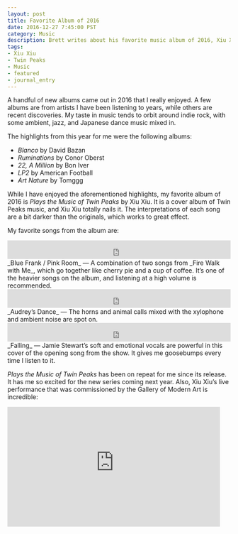 ```yaml
---
layout: post
title: Favorite Album of 2016
date: 2016-12-27 7:45:00 PST
category: Music
description: Brett writes about his favorite music album of 2016, Xiu Xiu’s Plays the Music of Twin Peaks, as well as other highlights from the year.
tags:
- Xiu Xiu
- Twin Peaks
- Music
- featured
- journal_entry
---
```


A handful of new albums came out in 2016 that I really enjoyed. A few albums are from artists I have been listening to years, while others are recent discoveries. My taste in music tends to orbit around indie rock, with some ambient, jazz, and Japanese dance music mixed in.

The highlights from this year for me were the following albums:

- _Blanco_ by David Bazan
- _Ruminations_ by Conor Oberst
- _22, A Million_ by Bon Iver
- _LP2_ by American Football
- _Art Nature_ by Tomggg

While I have enjoyed the aforementioned highlights, my favorite album of 2016 is _Plays the Music of Twin Peaks_ by Xiu Xiu. It is a cover album of Twin Peaks music, and Xiu Xiu totally nails it. The interpretations of each song are a bit darker than the originals, which works to great effect.

My favorite songs from the album are:

<iframe style="border: 0; width: 100%; height: 42px;" src="https://bandcamp.com/EmbeddedPlayer/album=1411474685/size=small/bgcol=ffffff/linkcol=0687f5/track=835617639/transparent=true/" seamless><a href="http://xiuxiu.bandcamp.com/album/plays-the-music-of-twin-peaks">Plays The Music of Twin Peaks by Xiu Xiu</a></iframe>
_Blue Frank / Pink Room_ — A combination of two songs from _Fire Walk with Me_, which go together like cherry pie and a cup of coffee. It’s one of the heavier songs on the album, and listening at a high volume is recommended.

<iframe style="border: 0; width: 100%; height: 42px;" src="https://bandcamp.com/EmbeddedPlayer/album=1411474685/size=small/bgcol=ffffff/linkcol=0687f5/track=3828372818/transparent=true/" seamless><a href="http://xiuxiu.bandcamp.com/album/plays-the-music-of-twin-peaks">Plays The Music of Twin Peaks by Xiu Xiu</a></iframe>
_Audrey’s Dance_ — The horns and animal calls mixed with the xylophone and ambient noise are spot on.

<iframe style="border: 0; width: 100%; height: 42px;" src="https://bandcamp.com/EmbeddedPlayer/album=1411474685/size=small/bgcol=ffffff/linkcol=0687f5/track=3697544192/transparent=true/" seamless><a href="http://xiuxiu.bandcamp.com/album/plays-the-music-of-twin-peaks">Plays The Music of Twin Peaks by Xiu Xiu</a></iframe>
_Falling_ — Jamie Stewart’s soft and emotional vocals are powerful in this cover of the opening song from the show. It gives me goosebumps every time I listen to it.

_Plays the Music of Twin Peaks_ has been on repeat for me since its release. It has me so excited for the new series coming next year. Also, Xiu Xiu’s live performance that was commissioned by the Gallery of Modern Art is incredible:

<iframe width="480" height="270" src="https://www.youtube-nocookie.com/embed/xuEgLvsaH-Y?rel=0" frameborder="0" allowfullscreen></iframe>
